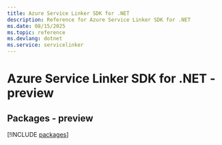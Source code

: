 ```yaml
---
title: Azure Service Linker SDK for .NET
description: Reference for Azure Service Linker SDK for .NET
ms.date: 08/15/2025
ms.topic: reference
ms.devlang: dotnet
ms.service: servicelinker
---
```

# Azure Service Linker SDK for .NET - preview
## Packages - preview
[!INCLUDE [packages](service-linker-index.md)]